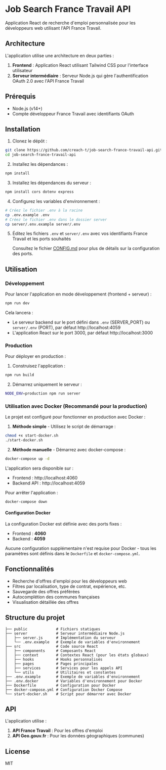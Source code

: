 # Job Search France Travail API

Application React de recherche d'emploi personnalisée pour les développeurs web utilisant l'API France Travail.

## Architecture

L'application utilise une architecture en deux parties :

1. **Frontend** : Application React utilisant Tailwind CSS pour l'interface utilisateur
2. **Serveur intermédiaire** : Serveur Node.js qui gère l'authentification OAuth 2.0 avec l'API France Travail

## Prérequis

- Node.js (v14+)
- Compte développeur France Travail avec identifiants OAuth

## Installation

1. Clonez le dépôt :
```bash
git clone https://github.com/creach-t/job-search-france-travail-api.git
cd job-search-france-travail-api
```

2. Installez les dépendances :
```bash
npm install
```

3. Installez les dépendances du serveur :
```bash
npm install cors dotenv express
```

4. Configurez les variables d'environnement :
```bash
# Créez le fichier .env à la racine
cp .env.example .env
# Créez le fichier .env dans le dossier server
cp server/.env.example server/.env
```

5. Éditez les fichiers `.env` et `server/.env` avec vos identifiants France Travail et les ports souhaités
   
   Consultez le fichier [CONFIG.md](CONFIG.md) pour plus de détails sur la configuration des ports.

## Utilisation

### Développement

Pour lancer l'application en mode développement (frontend + serveur) :

```bash
npm run dev
```

Cela lancera :
- Le serveur backend sur le port défini dans `.env` (SERVER_PORT) ou `server/.env` (PORT), par défaut http://localhost:4059
- L'application React sur le port 3000, par défaut http://localhost:3000

### Production

Pour déployer en production :

1. Construisez l'application :
```bash
npm run build
```

2. Démarrez uniquement le serveur :
```bash
NODE_ENV=production npm run server
```

### Utilisation avec Docker (Recommandé pour la production)

Le projet est configuré pour fonctionner en production avec Docker :

1. **Méthode simple** - Utilisez le script de démarrage :
```bash
chmod +x start-docker.sh
./start-docker.sh
```

2. **Méthode manuelle** - Démarrez avec docker-compose :
```bash
docker-compose up -d
```

L'application sera disponible sur :
- Frontend : http://localhost:4060
- Backend API : http://localhost:4059

Pour arrêter l'application :
```bash
docker-compose down
```

#### Configuration Docker

La configuration Docker est définie avec des ports fixes :
- Frontend : **4060**
- Backend : **4059**

Aucune configuration supplémentaire n'est requise pour Docker - tous les paramètres sont définis dans le `Dockerfile` et `docker-compose.yml`.

## Fonctionnalités

- Recherche d'offres d'emploi pour les développeurs web
- Filtres par localisation, type de contrat, expérience, etc.
- Sauvegarde des offres préférées
- Autocomplétion des communes françaises
- Visualisation détaillée des offres

## Structure du projet

```
├── public             # Fichiers statiques
├── server             # Serveur intermédiaire Node.js
│   ├── server.js      # Implémentation du serveur
│   └── .env.example   # Exemple de variables d'environnement
├── src                # Code source React
│   ├── components     # Composants React
│   ├── context        # Contextes React (pour les états globaux)
│   ├── hooks          # Hooks personnalisés
│   ├── pages          # Pages principales
│   ├── services       # Services pour les appels API
│   └── utils          # Utilitaires et constantes
├── .env.example       # Exemple de variables d'environnement
├── .env.docker        # Variables d'environnement pour Docker
├── Dockerfile         # Configuration pour Docker
├── docker-compose.yml # Configuration Docker Compose
└── start-docker.sh    # Script pour démarrer avec Docker
```

## API

L'application utilise :

1. **API France Travail** : Pour les offres d'emploi
2. **API Geo.gouv.fr** : Pour les données géographiques (communes)

## License

MIT
